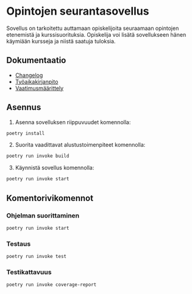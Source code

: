 # Opintojen seurantasovellus

Sovellus on tarkoitettu auttamaan opiskelijoita seuraamaan opintojen etenemistä ja kurssisuorituksia. Opiskelija voi lisätä sovellukseen hänen käymiään kursseja ja niistä saatuja tuloksia.

## Dokumentaatio

- [Changelog](https://github.com/isa-srs/ot-harjoitustyo2022/blob/main/dokumentaatio/changelog.md)
- [Työaikakirjanpito](https://github.com/isa-srs/ot-harjoitustyo2022/blob/main/dokumentaatio/tuntikirjanpito.md)
- [Vaatimusmäärittely](https://github.com/isa-srs/ot-harjoitustyo2022/blob/main/dokumentaatio/vaatimusmaarittely.md)

## Asennus

1. Asenna sovelluksen riippuvuudet komennolla:

```bash
poetry install
```

2. Suorita vaadittavat alustustoimenpiteet komennolla:

```bash
poetry run invoke build
```

3. Käynnistä sovellus komennolla:

```bash
poetry run invoke start
```

## Komentorivikomennot

### Ohjelman suorittaminen

```bash
poetry run invoke start
```

### Testaus

```bash
poetry run invoke test
```

### Testikattavuus

```bash
poetry run invoke coverage-report
```

